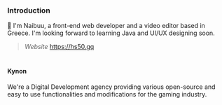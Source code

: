 ### Introduction

👋 I'm Naibuu, a front-end web developer and a video editor based in Greece. I'm looking forward to learning Java and UI/UX designing soon.

> *Website* https://hs50.gq

#

#### Kynon
We're a Digital Development agency providing various open-source and easy to use functionalities and modifications for the gaming industry. 
